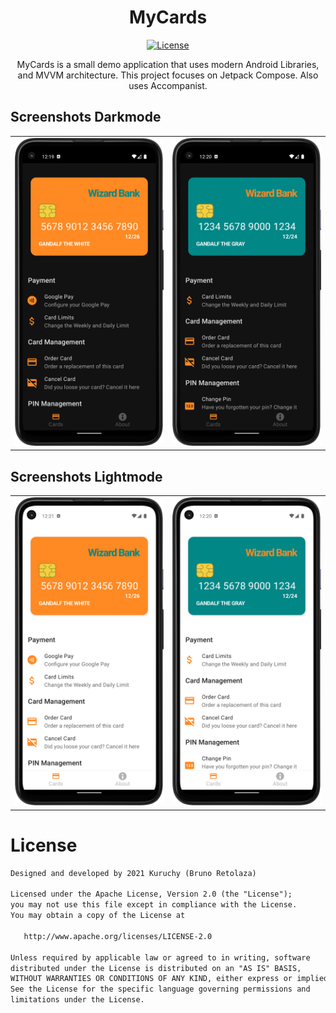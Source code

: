 <h1 align="center">MyCards</h1>

<p align="center">
  <a href="https://opensource.org/licenses/Apache-2.0"><img alt="License" src="https://img.shields.io/badge/License-Apache%202.0-blue.svg"/></a>
</p>

<p align="center">  
MyCards is a small demo application that uses modern Android Libraries, <br>and MVVM architecture. This project focuses on Jetpack Compose. Also uses Accompanist.
</p>


## Screenshots Darkmode
<table>
    <tr>
        <td><img src="/screenshots/First.png"/></td>
        <td><img src="/screenshots/Second.png"/></td>
    </tr>
</table>

## Screenshots Lightmode
<table>
    <tr>
        <td><img src="/screenshots/First_w.png"/></td>
        <td><img src="/screenshots/Second_w.png"/></td>
    </tr>
</table>

# License
```xml
Designed and developed by 2021 Kuruchy (Bruno Retolaza)

Licensed under the Apache License, Version 2.0 (the "License");
you may not use this file except in compliance with the License.
You may obtain a copy of the License at

   http://www.apache.org/licenses/LICENSE-2.0

Unless required by applicable law or agreed to in writing, software
distributed under the License is distributed on an "AS IS" BASIS,
WITHOUT WARRANTIES OR CONDITIONS OF ANY KIND, either express or implied.
See the License for the specific language governing permissions and
limitations under the License.
```
